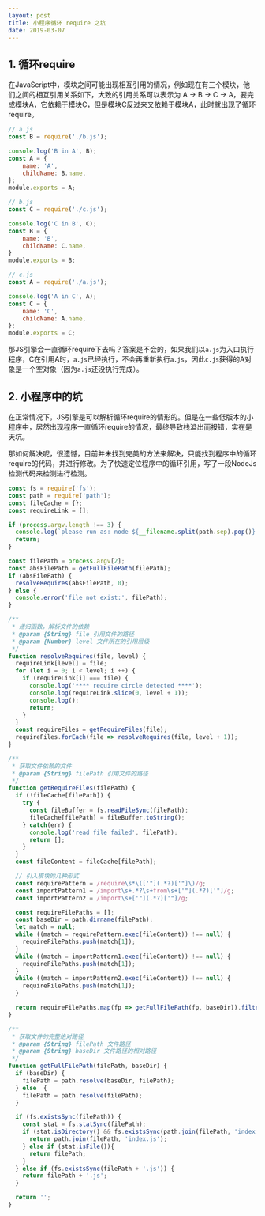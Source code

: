```yaml
---
layout: post
title: 小程序循环 require 之坑
date: 2019-03-07
---
```


## 1. 循环require

在JavaScript中，模块之间可能出现相互引用的情况，例如现在有三个模块，他们之间的相互引用关系如下，大致的引用关系可以表示为 A -> B -> C -> A，要完成模块A，它依赖于模块C，但是模块C反过来又依赖于模块A，此时就出现了循环require。

```javascript
// a.js
const B = require('./b.js');

console.log('B in A', B);
const A = {
    name: 'A',
    childName: B.name,
};
module.exports = A;
```

```javascript
// b.js
const C = require('./c.js');

console.log('C in B', C);
const B = {
    name: 'B',
    childName: C.name,
}
module.exports = B;
```

```javascript
// c.js
const A = require('./a.js');

console.log('A in C', A);
const C = {
    name: 'C',
    childName: A.name,
};
module.exports = C;
```

那JS引擎会一直循环require下去吗？答案是不会的，如果我们以`a.js`为入口执行程序，C在引用A时，`a.js`已经执行，不会再重新执行`a.js`，因此`c.js`获得的A对象是一个空对象（因为`a.js`还没执行完成）。

## 2. 小程序中的坑

在正常情况下，JS引擎是可以解析循环require的情形的。但是在一些低版本的小程序中，居然出现程序一直循环require的情况，最终导致栈溢出而报错，实在是天坑。

那如何解决呢，很遗憾，目前并未找到完美的方法来解决，只能找到程序中的循环require的代码，并进行修改。为了快速定位程序中的循环引用，写了一段NodeJs检测代码来检测进行检测。

```javascript
const fs = require('fs');
const path = require('path');
const fileCache = {};
const requireLink = [];

if (process.argv.length !== 3) {
  console.log(`please run as: node ${__filename.split(path.sep).pop()} file/to/track`);
  return;
}

const filePath = process.argv[2];
const absFilePath = getFullFilePath(filePath);
if (absFilePath) {
  resolveRequires(absFilePath, 0);
} else {
  console.error('file not exist:', filePath);
}

/**
 * 递归函数，解析文件的依赖
 * @param {String} file 引用文件的路径
 * @param {Number} level 文件所在的引用层级
 */
function resolveRequires(file, level) {
  requireLink[level] = file;
  for (let i = 0; i < level; i ++) {
    if (requireLink[i] === file) {
      console.log('**** require circle detected ****');
      console.log(requireLink.slice(0, level + 1));
      console.log();
      return;
    }
  }
  const requireFiles = getRequireFiles(file);
  requireFiles.forEach(file => resolveRequires(file, level + 1));
}

/**
 * 获取文件依赖的文件
 * @param {String} filePath 引用文件的路径
 */
function getRequireFiles(filePath) {
  if (!fileCache[filePath]) {
    try {
      const fileBuffer = fs.readFileSync(filePath);
      fileCache[filePath] = fileBuffer.toString();
    } catch(err) {
      console.log('read file failed', filePath);
      return [];
    }
  }
  const fileContent = fileCache[filePath];

  // 引入模块的几种形式
  const requirePattern = /require\s*\(['"](.*?)['"]\)/g;
  const importPattern1 = /import\s+.*?\s+from\s+['"](.*?)['"]/g;
  const importPattern2 = /import\s+['"](.*?)['"]/g;

  const requireFilePaths = [];
  const baseDir = path.dirname(filePath);
  let match = null;
  while ((match = requirePattern.exec(fileContent)) !== null) {
    requireFilePaths.push(match[1]);
  }
  while ((match = importPattern1.exec(fileContent)) !== null) {
    requireFilePaths.push(match[1]);
  }
  while ((match = importPattern2.exec(fileContent)) !== null) {
    requireFilePaths.push(match[1]);
  }

  return requireFilePaths.map(fp => getFullFilePath(fp, baseDir)).filter(fp => !!fp);
}

/**
 * 获取文件的完整绝对路径
 * @param {String} filePath 文件路径
 * @param {String} baseDir 文件路径的相对路径
 */
function getFullFilePath(filePath, baseDir) {
  if (baseDir) {
    filePath = path.resolve(baseDir, filePath);
  } else  {
    filePath = path.resolve(filePath);
  }

  if (fs.existsSync(filePath)) {
    const stat = fs.statSync(filePath);
    if (stat.isDirectory() && fs.existsSync(path.join(filePath, 'index.js'))) {
      return path.join(filePath, 'index.js');
    } else if (stat.isFile()){
      return filePath;
    }
  } else if (fs.existsSync(filePath + '.js')) {
    return filePath + '.js';
  }

  return '';
}
```

